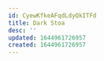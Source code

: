 ```yaml
---
id: CyewKfkeAFqdLdyQkITFd
title: Dark Stoa
desc: ''
updated: 1644961726957
created: 1644961726957
---
```


